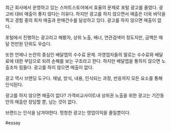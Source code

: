 최근 회사에서 운영하고 있는 스마트스토어에서
효율의 문제로 포털 광고를 줄였다.
광고비 대비 매출이 좋지 않다는 이유다.
하지만 광고를 하지 않으면서 매출은 더욱 바닥을 찍고 
경험 중의 최저 매출과 판매건수를 달성하고 있다.
광고를 하지 않으면 매출이 없다.

포털에서 진행하는 광고라고 해봤자,
상위 노출, 배너, 연관검색어 정도지만,
금액은 매달 천만원 단위도 우습다.

또한 언제나 논란의 중심인 배달앱의 수수료 문제.
자영업자들의 말로는 수수료와 배달료에 대한 부담으로 
되려 손해를 보는 구조라고 한다.
하지만 배달앱을 통하지 않으면 노출조차 힘들다.
광고를 하지 않으면 매출이 없다. 

광고 역시 브랜딩 도구다.
채널, 방식, 내용, 인식되는 과정, 반응까지
모든 요소를 통해 인식된다.

광고를 하지 않으면 매출이 없다?
가격비교사이트내 상위권 노출을 위한 광고는
기간동안의 매출만 장담할 뿐, 남는 것이 없다.

브랜드는 인식을 남겨야한다.
멍청한 광고는 영업이익을 줄일뿐이다.

#essay 




